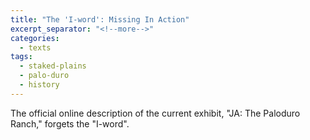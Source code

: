 ```yaml
---
title: "The 'I-word': Missing In Action"
excerpt_separator: "<!--more-->"
categories:
  - texts
tags:
  - staked-plains
  - palo-duro
  - history
---
```

The official online description of the current exhibit, "JA: The Paloduro Ranch," forgets the "I-word".
